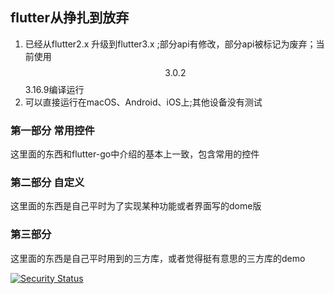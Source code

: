 ## flutter从挣扎到放弃

1. 已经从flutter2.x 升级到flutter3.x ;部分api有修改，部分api被标记为废弃；当前使用$$3.0.2$$ 3.16.9编译运行
2. 可以直接运行在macOS、Android、iOS上;其他设备没有测试

### 第一部分 常用控件
这里面的东西和flutter-go中介绍的基本上一致，包含常用的控件

### 第二部分 自定义
这里面的东西是自己平时为了实现某种功能或者界面写的dome版

### 第三部分
这里面的东西是自己平时用到的三方库，或者觉得挺有意思的三方库的demo



[![Security Status](https://www.murphysec.com/platform3/v3/badge/1615239070574215168.svg?t=1)](https://www.murphysec.com/accept?code=09543e30addf30317b8659ee013ced97&type=1&from=2&t=2)